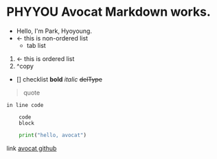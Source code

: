 # PHYYOU Avocat Markdown works.

- Hello, I'm Park, Hyoyoung.
- <- this is non-ordered list
	- tab list
1. <- this is ordered list
2. ^copy
- [] checklist
__bold__
_italic_
~~delType~~
> quote

`in line code`

```
	code
	block
```
```python
	print("hello, avocat")

```
link
[avocat github](https://github.com/AvocatDSM)

